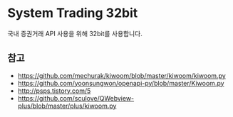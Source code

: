 # System Trading 32bit

국내 증권거래 API 사용을 위해 32bit를 사용합니다.


## 참고

- https://github.com/mechurak/kiwoom/blob/master/kiwoom/kiwoom.py
- https://github.com/yoonsungwon/openapi-py/blob/master/Kiwoom.py
- http://psps.tistory.com/5
- https://github.com/sculove/QWebview-plus/blob/master/plus/kiwoom.py